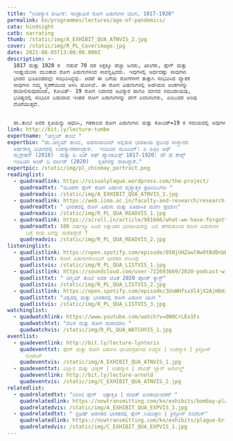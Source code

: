 ```yaml
---
title: "ಉಪನ್ಯಾಸ ಶೀರ್ಷಿಕೆ: ಸಾಂಕ್ರಾಮಿಕ ರೋಗ ಪಿಡುಗುಗಳ ಯುಗ, 1817-1920"
permalink: kn/programmes/lectures/age-of-pandemics/
cata: hindsight
catb: narrating
thumb: /static/img/A_EXHIBIT_QUA_ATNVIS_2.jpg
cover: /static/img/R_PL_Coverimage.jpg
date: 2021-06-05T13:00:00.000Z
description: >-
  1817 ಮತ್ತು 1920 ರ  ನಡುವೆ 70 ದಶ ಲಕ್ಷಕ್ಕೂ ಹೆಚ್ಚು ಜನರು, ಖಾಲೆರಾ, ಪ್ಲೇಗ್‌ ಮತ್ತು
  ಇಂಫ್ಲುಯೆಂಸಾ ಮುಂತಾದ ರೋಗ ಪಿಡುಗುಗಳಿಂದ ಸಾವನ್ನಪ್ಪಿದರು. ಇವುಗಳಲ್ಲಿ ಅರ್ಧದಷ್ಟು ಸಾವುಗಳು
  ಭಾರದ ಭೂಖಂಡದಲ್ಲೇ ಸಂಭವಿಸಿದ್ದವು. ಆದರೆ ಈ ಬಗೆಯ ರೋಗಗಳಿಗೆ ತುತ್ತಾಗಿ ಸಂಭವಿಸಿದ ವ್ಯಾಪಕ
  ಸಾವುಗಳು ನಮ್ಮ ಸ್ಮರಣೆಯಿಂದ ಅಳಿಸಿ ಹೋಗಿವೆ. ಈ ರೋಗ ಪಿಡುಗುಗಳಲ್ಲಿ ಅಡಗಿರುವ ಅಂಶಗಳನ್ನು
  ಪರಿಶೀಲಿಸುವುದರಿಂದ, ಕೋವಿಡ್-‌ 19 ರೋಗ ನಿದಾನದ ಅವಿಶ್ಕಾರ ಹಾಗೂ ಮಾನವ ಸಮುದಾಯವು,
  ಭವಿಷ್ಯದಲ್ಲಿ ಸಂಭವಿಸ ಬಹುದಾದ ಇಂತಹ ರೋಗ ಪಿಡುಗುಗಳನ್ನು ಹೇಗೆ ಎದರಿಸಬೇಕು, ಎಂಬುದರ ಅರಿವು
  ದೊರೆಯುತ್ತದೆ.                   


  ಡಾ.ತುಂಬೆ ಅವರ ಕೃತಿಯನ್ನು ಆಧರಿಸಿ, ಗತಕಾಲದ ರೋಗ ಪಿಡುಗುಗಳು ಮತ್ತು ಕೋವಿಡ್=19‌ ರ ಸಮಯದಲ್ಲಿ ಅವುಗಳ ಅರಿವಿನ ಮಹತ್ವವನ್ನು ಕುರಿತಂತೆ ಈ ಉಪನ್ಯಾಸವಿರುತ್ತದೆ.
link: http://bit.ly/lecture-tumbe
expertname: "ಚಿನ್ಮಯ್‌ ತುಂಬೆ "
expertbio: "ಡಾ.ಚಿನ್ಮಯ್‌ ತುಂಬೆ, ಅಹಮದಾಬಾದ್‌ ಅಲ್ಲಿರುವ ಭಾರತೀಯ ಪ್ರಬಂಧ ಸಂಸ್ಥಾನದ
  ಅರ್ಥಶಾಸ್ತ್ರ ವಿಭಾಗದಲ್ಲಿ ಉಪನ್ಯಾಸಕರಾಗಿದ್ದಾರೆ.  ಇಂಡಿಯಾ ಮೂವಿಂಗ್‌: ಎ ಹಿಸ್ಟರಿ ಆಫ್‌
  ಮೈಗ್ರೇಷನ್‌ (2018)  ಮತ್ತು ದಿ ಏಜ್‌ ಆಫ್‌ ಪ್ಯಾಂಡಮಿಕ್ಸ್ 1817-1920: ಹೌ ಧೆ ಶೇಪ್ಡ್‌
  ಇಂಡಿಯಾ ಆಂಡ್‌ ದಿ ವರ್ಲಡ್‌ (2020)   ಕೃತಿಗಳನ್ನು ರಚಿಸಿದ್ದಾರೆ."
expertpic: /static/img/pl_chinmay_portrait.png
readinglist:
  - quadreadlink: https://visualplague.wordpress.com/the-project/
    quadreadtxt: "ಮೂರನೇ ಪ್ಲೇಗ್ ರೋಗ ಪಿಡುಗಿನ ದೃಶ್ಯಾತ್ಮಕ ಪ್ರತಿಬಿಂಬಗಳು "
    quadreadvis: /static/img/A_EXHIBIT_QUA_ATNVIS_2.jpg
  - quadreadlink: https://web.iima.ac.in/faculty-and-research/research-and-publication/working-papers.html&rnp_id=14644
    quadreadtxt: " ಭಾರತದಲ್ಲಿ ರೋಗ ಪಿಡುಗು ಮತ್ತು ಐತಿಹಾಸಿಕ ಮರಣ ಪ್ರಮಾಣ"
    quadreadvis: /static/img/R_PL_QUA_READVIS_1.jpg
  - quadreadlink: https://scroll.in/article/981666/what-we-have-forgotten-about-the-pandemics-that-killed-millions-of-indians-over-100-years-ago
    quadreadtxt: 100 ವರ್ಷಕ್ಕೂ ಹಿಂದೆ ಲಕ್ಷಾಂತರ ಭಾರತೀಯರನ್ನು ಬಲಿ ತೆಗೆದುಕೊಂಡ ರೋಗ ಪಿಡುಗುಗಳ
      ಬಗ್ಗೆ ನಾವು ಏನನ್ನು ಮರೆತಿದ್ದೇವೆ ?
    quadreadvis: /static/img/R_PL_QUA_READVIS_2.jpg
listeninglist:
  - quadlistlink: https://open.spotify.com/episode/0SNjUHZawlNwOtBdDnbBbc
    quadlisttxt: ರೋಗ ಪಿಡುಗುಗಳೊಂದಿಗೆ ಭಾರತದ ಸಂಬಂಧ
    quadlistvis: /static/img/R_PL_QUA_LISTVIS_1.jpg
  - quadlistlink: https://soundcloud.com/user-722693669/2020-podcast-with-chinmay-tumbe
    quadlisttxt: " ಚಿನ್ಮಯ್‌ ತುಂಬೆ ಅವರ ಜೊತೆ 2020 ಪೋಡ್ ಕ್ಯಾಸ್ಟ್"
    quadlistvis: /static/img/R_PL_QUA_LISTVIS_2.jpg
  - quadlistlink: https://open.spotify.com/episode/3UxWHfsxXl4jX2AjHbHi3m
    quadlisttxt: "‌ವಿಶ್ವದಲ್ಲಿ ಮತ್ತು ಭಾರತದಲ್ಲಿ ರೋಗ ಪಿಡುಗಿನ ಯುಗ "
    quadlistvis: /static/img/R_PL_QUA_LISTVIS_3.jpg
watchinglist:
  - quadwatchlink: https://www.youtube.com/watch?v=8N0CrLEo1Fs
    quadwatchtxt: "ವಲಸೆ ಮತ್ತು ರೋಗ ಮಹಾಮಾರಿ "
    quadwatchvis: /static/img/R_PL_QUA_WATCHVIS_1.jpg
eventlist:
  - quadeventlink: http://bit.ly/lecture-lynteris
    quadeventtxt: ಪ್ಲೇಗ್‌ ಮತ್ತು ರೋಗ ಪಿಡುಗಿನ ಛಾಯಾಗ್ರಹಣದ ಉದ್ಭವ | ಉಪನ್ಯಾಸ | ಕ್ರಿಸ್ಟೋಸ್‌
      ಲಿಂಟೆರಿಸ್‌
    quadeventvis: /static/img/A_EXHIBIT_QUA_ATNVIS_1.jpg
  - quadeventtxt: ವಿಜ್ಞಾನ ಮತ್ತು ವೀಕ್ಞಣೆ | ಉಪನ್ಯಾಸ | ಡೇವಿಡ್‌ ಜ್ಹಾನ್‌ ಆರ್ನಾಲ್ಡ್‌
    quadeventlink: http://bit.ly/lecture-arnold
    quadeventvis: /static/img/C_EXHIBIT_QUA_ATNVIS_2.jpg
relatedlist:
  - quadrelatedtxt: "ಬಾಂಬೆ ಪ್ಲೇಗ್‌  ಚಿತ್ರಾಕೃತಿ | ರಂಜಿತ್‌ ಖಂಡಾಲ್ಗಾಂವಕರ್‌ "
    quadrelatedlink: https://nowtransmitting.com/kn/exhibits/bombay-plague/
    quadrelatedvis: /static/img/A_EXHIBIT_QUA_EXPVIS_1.jpg
  - quadrelatedtxt: " ಬ್ರಿಟಿಷ್‌ ಆಡಳಿತದ ಭಾರತದಲ್ಲಿ ಪ್ಲೇಗ್‌ ನಿಯಂತ್ರಣ | ಕ್ರಿಸ್ಟೋಸ್‌ ಲಿಂಟೆರಿಸ್‌"
    quadrelatedlink: https://nowtransmitting.com/kn/exhibits/plague-british-india/
    quadrelatedvis: /static/img/C_EXHIBIT_QUA_EXPVIS_1.jpg
---
```


